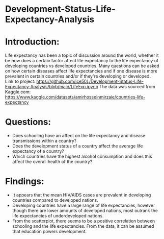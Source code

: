 # Development-Status-Life-Expectancy-Analysis

# Introduction:

Life expectancy has been a topic of discussion around the world, whether it be how does a certain factor affect life expectancy to the life expectancy of developing countries vs developed countries. Many questions can be asked on how certain diseases affect life expectancies and if one disease is more prevalent in certain countries and/or if they're developing or developed. 
Link to project: https://github.com/ice50L/Development-Status-Life-Expectancy-Analysis/blob/main/LifeExp.ipynb
The data was sourced from Kaggle.com: https://www.kaggle.com/datasets/amirhosseinmirzaie/countries-life-expectancy

# Questions:

- Does schooling have an affect on the life expectancy and disease transmissions within a country?
- Does the development status of a country affect the average life expectancy of a country?
- Which countries have the highest alcohol consumption and does this affect the overall health of the country?

# Findings:

- It appears that the mean HIV/AIDS cases are prevalent in developing countries compared to developed nations.
- Developing countries have a large range of life expectancies, however though there are lower amounts of developed nations, most outrank the life expectancies of underdeveloped nations.
- From the scatterplot, there seems to be a positive correlation between schooling and the life expectancies. From the data, it can be assumed that education powers development. 
